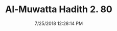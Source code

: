 ---
title        : "Al-Muwatta Hadith 2. 80"
date         : 7/25/2018 12:28:14 PM
draft        : false
type         : "hadith"
layout       : "hadith"
BookCode     : "AMH"
VolumeNumber : "2"
HadithNumber : "80"
categories  :  ["Purity - Wudu of a Person in a State of Major Ritual Impurity (Janaba)"]
---